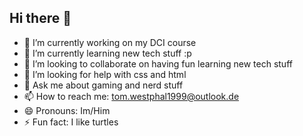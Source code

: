 ## Hi there 👋




- 🔭 I’m currently working on my DCI course
- 🌱 I’m currently learning new tech stuff :p
- 👯 I’m looking to collaborate on having fun learning  new tech stuff
- 🤔 I’m looking for help with css and html
- 💬 Ask me about gaming and nerd stuff
- 📫 How to reach me: tom.westphal1999@outlook.de
- 😄 Pronouns: Im/Him
- ⚡ Fun fact: I like turtles


